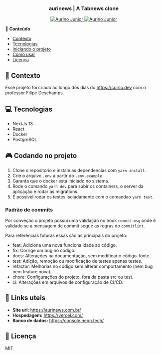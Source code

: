 <div align="center">
   <h3>aurinews | A Tabnews clone</h3>
</div>

<p align="center">
   <a href="https://www.instagram.com/aurigod97/">
      <img alt="Aurino Junior" src="https://img.shields.io/badge/-aurigod97-0390fc?style=flat&logo=Instagram&logoColor=white&color=blue" />
   </a>
    <a href="https://www.linkedin.com/in/aurino-junior-7718a4158/">
      <img alt="Aurino Junior" src="https://img.shields.io/badge/-Aurino%20Junior-0390fc?style=flat&logo=Linkedin&logoColor=white&color=blue" />
   </a>
</p>

📍 **Conteúdo**

- [Contexto](#blue_book-contexto)
- [Tecnologias](#computer-tecnologias)
- [Iniciando o projeto](#video_game-iniciando-o-projeto)
- [Como usar](#beers-como-usar)
- [Licença](#page_with_curl-licença)

## :blue_book: Contexto

Esse projeto foi criado ao longo dos dias do https://curso.dev com o professor Filipe Deschamps.

## :computer: Tecnologias

- NextJs 13
- React
- Docker
- PostgreSQL

## :video_game: Codando no projeto

1. Clone o repositorio e instale as dependencias com `yarn install`.
2. Crie o arquivo `.env` a partir do `.env.example`
3. Garanta que o docker está iniciado no sistema.
4. Rode o comando `yarn dev` para subir os containers, o server da aplicação e rodar as migrations.
5. É possivel rodar os testes isoladamente com o comandao `yarn test`.

### Padrão de commits

Por conveção o projeto possui uma validação no hook `commit-msg` onde é validado se a mensagem de commit segue as regras do `commitlint`.

Para referências futuras essas são as principais do projeto:

- feat: Adiciona uma nova funcionalidade ao código.
- fix: Corrige um bug no código.
- docs: Alterações na documentação, sem modificar o código-fonte.
- test: Adição, remoção ou modificação de testes apenas testes.
- refactor: Melhorias no código sem alterar comportamento (nem bug nem feature nova).
- chore: Configurações do projeto, fora da pasta src ou test.
- ci: Alterações em arquivos de configuração de CI/CD.

## :beers: Links uteis

- **Site url:** https://aurinews.com.br/
- **Hospedagem:** https://vercel.com/
- **Banco de dados:** https://console.neon.tech/

## :page_with_curl: Licença

MIT
